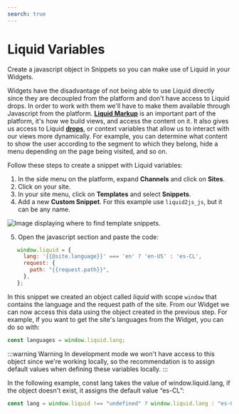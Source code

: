 ```yaml
---
search: true
---
```


# Liquid Variables

Create a javascript object in Snippets so you can make use of Liquid in your Widgets.

Widgets have the disadvantage of not being able to use Liquid directly since they are decoupled from the platform and don't have access to Liquid drops. In order to work with them we'll have to make them available through Javascript from the platform. [**Liquid Markup**](/en/platform/channels/liquid-markup.html) is an important part of the platform, it's how we build views, and access the content on it. It also gives us access to Liquid [**drops**](/en/platform/channels/drops), or context variables that allow us to interact with our views more dynamically. For example, you can determine what content to show the user according to the segment to which they belong, hide a menu depending on the page being visited, and so on.


Follow these steps to create a snippet with Liquid variables:
1. In the side menu on the platform, expand **Channels** and click on **Sites**.
2. Click on your site.
3. In your site menu, click on **Templates** and select **Snippets**.
4. Add a new **Custom Snippet**. For this example use `liquid2js_js`, but it can be any name.

<img src="/assets/img/widgets/template_snippets.png" alt="Image displaying where to find template snippets.">   

5. Open the javascript section and paste the code:
```js
   window.liquid = {
     lang: '{{@site.language}}' === 'en' ? 'en-US' : 'es-CL',
     request: {
       path: "{{request.path}}",
     },
   };
```
In this snippet we created an object called _liquid_ with scope `window` that contains the language and the request path of the site. From our Widget we can now access this data using the object created in the previous step. For example, if you want to get the site's languages from the Widget, you can do so with: 

   ```js
   const languages = window.liquid.lang;
   ```

:::warning Warning
In development mode we won't have access to this object since we're working locally, so the recommendation is to assign default values when defining these variables locally.
:::

In the following example, const lang takes the value of window.liquid.lang, if the object doesn't exist, it assigns the default value “es-CL”:

```js
const lang = window.liquid !== "undefined" ? window.liquid.lang : "es-CL";
```